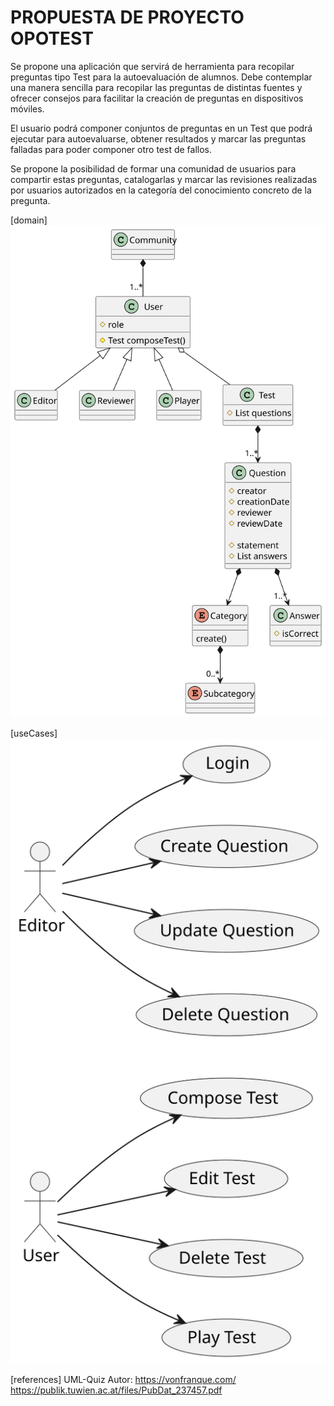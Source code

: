 # PROPUESTA DE PROYECTO OPOTEST

Se propone una aplicación que servirá de herramienta para recopilar preguntas tipo Test para la autoevaluación de alumnos. Debe contemplar una manera sencilla para recopilar las preguntas de distintas fuentes y ofrecer consejos para facilitar la creación de preguntas en dispositivos móviles.

El usuario podrá componer conjuntos de preguntas en un Test que podrá ejecutar para autoevaluarse, obtener resultados y marcar las preguntas falladas para poder componer otro test de fallos.

Se propone la posibilidad de formar una comunidad de usuarios para compartir estas preguntas, catalogarlas y marcar las revisiones realizadas por usuarios autorizados en la categoría del conocimiento concreto de la pregunta.


<!-- [overview]
<img src="./out/doc/planteamiento_secuencia/OpoTestPlanteamiento.svg"> -->

[domain]
<img src="./out/doc/dominio_clases/OpoTestDomain.svg">

[useCases]
<img src="./out/doc/useCases_app/useCases_app.svg">

[references]
UML-Quiz
Autor: https://vonfranque.com/
https://publik.tuwien.ac.at/files/PubDat_237457.pdf
